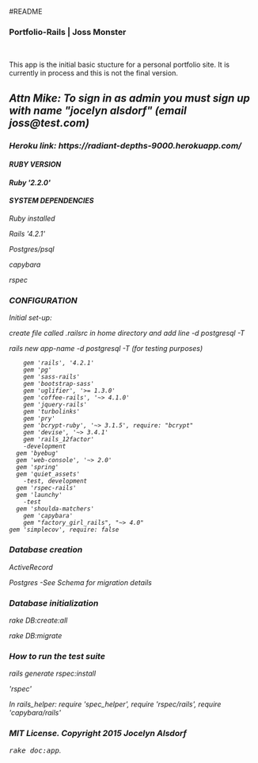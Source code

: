 #README
<h3>Portfolio-Rails | Joss Monster</h3><br>

<p>This app is the initial basic stucture for a personal portfolio site. It is currently in process and this is not the final version.</P>



<h2><em>Attn Mike: To sign in as admin you must sign up with name "jocelyn alsdorf" (email joss@test.com)<em></h2>
<h3>Heroku link: https://radiant-depths-9000.herokuapp.com/ </h3>

<h4>RUBY VERSION <h4>
<p>Ruby '2.2.0'</p>

<h4>SYSTEM DEPENDENCIES</h4>

<p>Ruby installed</p>
<p>Rails '4.2.1'</p>
<p>Postgres/psql</p>
<p>capybara</p>
<p>rspec</p>




<h3>CONFIGURATION</h3>
<p>Initial set-up:
<p>create file called .railsrc in home directory and add line -d postgresql -T </p>
<p>rails new app-name -d postgresql -T   (for testing purposes)</p>

		gem 'rails', '4.2.1'
		gem 'pg'
		gem 'sass-rails'
		gem 'bootstrap-sass'
		gem 'uglifier', '>= 1.3.0'
		gem 'coffee-rails', '~> 4.1.0'
		gem 'jquery-rails'
		gem 'turbolinks'
		gem 'pry'
		gem 'bcrypt-ruby', '~> 3.1.5', require: "bcrypt"
		gem 'devise', '~> 3.4.1'
		gem 'rails_12factor'
		-development
	  gem 'byebug'
	  gem 'web-console', '~> 2.0'
	  gem 'spring'
	  gem 'quiet_assets'
		-test, development
	  gem 'rspec-rails'
	  gem 'launchy'
		-test
	  gem 'shoulda-matchers'
	 	gem 'capybara'
	 	gem "factory_girl_rails", "~> 4.0"
  	gem 'simplecov', require: false

<h3>Database creation</h3>
<p>ActiveRecord</p>
<p>Postgres -See Schema for migration details</p>

<h3>Database initialization</h3>
<p>rake DB:create:all</p>
<p>rake DB:migrate</p>


<h3>How to run the test suite</h3>
<p>rails generate rspec:install</p>
<p>'rspec'</p>
<p>In rails_helper: require 'spec_helper', require 'rspec/rails', require 'capybara/rails'</p>




<h3>MIT License. Copyright 2015 Jocelyn Alsdorf</h3>



<tt>rake doc:app</tt>.
